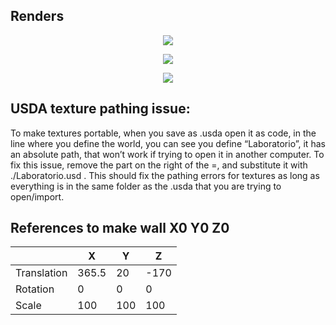## Renders
<p align="center">
  <img src="/Previews/Screenshot_from_2024-03-06 13-34-27.png">
</p>
<p align="center">
  <img src="/Previews/Screenshot_from_2024-03-06 13-33-49.png">
</p>
<p align="center">
  <img src="/Previews/Screenshot_from_2024-03-06 13-33-06.png">
</p>

## USDA texture pathing issue:
To make textures portable, when you save as .usda open it as code, in the line where you define the world, you can see you define “Laboratorio”, it has an absolute path, that won’t work if trying to open it in another computer. 
To fix this issue, remove the part on the right of the =, and substitute it with ./Laboratorio.usd .
This should fix the pathing errors for textures as long as everything is in the same folder as the .usda that you are trying to open/import.

## References to make wall X0 Y0 Z0
|             | X     | Y   | Z    |
|-------------|-------|-----|------|
| Translation | 365.5 | 20  | -170 |
| Rotation    | 0     | 0   | 0    |
| Scale       | 100   | 100 | 100  |
